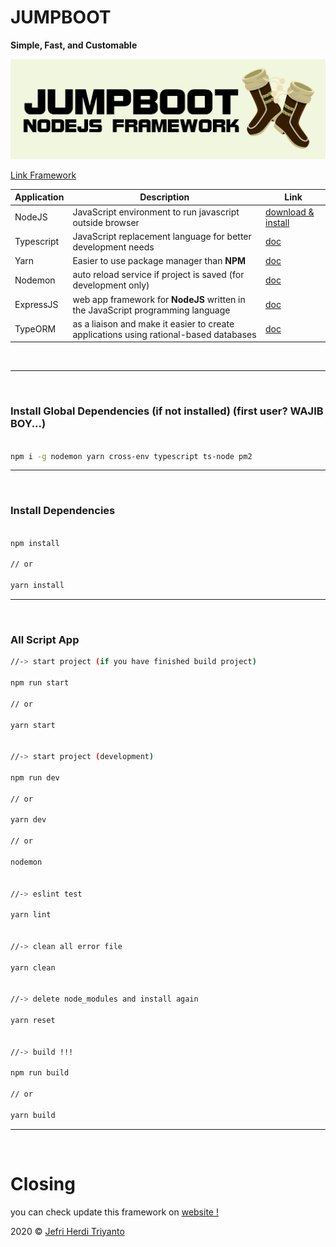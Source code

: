 # JUMPBOOT

**Simple, Fast, and Customable**

![banner](https://raw.githubusercontent.com/jefripunza/jumpboot/main/core/static/img/BANNER.jpg)

[Link Framework][url_jumpboot]


| Application | Description                                                                           | Link                                                                     |
|-------------|---------------------------------------------------------------------------------------|--------------------------------------------------------------------------|
| NodeJS      | JavaScript environment to run javascript outside browser                              | [download & install](https://nodejs.org/en/)                             |
| Typescript  | JavaScript replacement language for better development needs                          | [doc](https://www.typescriptlang.org/docs/)                              |
| Yarn        | Easier to use package manager than **NPM**                                            | [doc](https://yarnpkg.com/getting-started/usage)                         |
| Nodemon     | auto reload service if project is saved (for development only)                        | [doc](https://www.npmjs.com/package/nodemon)                             |
| ExpressJS   | web app framework for **NodeJS** written in the JavaScript programming language       | [doc](https://expressjs.com/en/starter/basic-routing.html)               |
| TypeORM     | as a liaison and make it easier to create applications using rational-based databases | [doc](https://typeorm.io/#/connection-options/common-connection-options) |

<br />

---

<br />

### Install Global Dependencies (if not installed) (first user? WAJIB BOY...)

```bash

npm i -g nodemon yarn cross-env typescript ts-node pm2

```

---

<br/>

### Install Dependencies

```bash

npm install

// or

yarn install

```

---

<br/>

### All Script App

```bash
//-> start project (if you have finished build project)

npm run start

// or

yarn start


//-> start project (development)

npm run dev

// or

yarn dev

// or

nodemon


//-> eslint test

yarn lint


//-> clean all error file

yarn clean


//-> delete node_modules and install again

yarn reset


//-> build !!!

npm run build

// or

yarn build

```

---

<br/>


# Closing

you can check update this framework on [website !][url_jumpboot]

2020 &copy; [Jefri Herdi Triyanto][url_jefripunza]

[url_jefripunza]: https://portofolio.jefripunza.repl.co "Jefri Herdi Triyanto"
[url_jumpboot]: https://github.com/jefripunza/jumpboot "Jumpboot Official"
